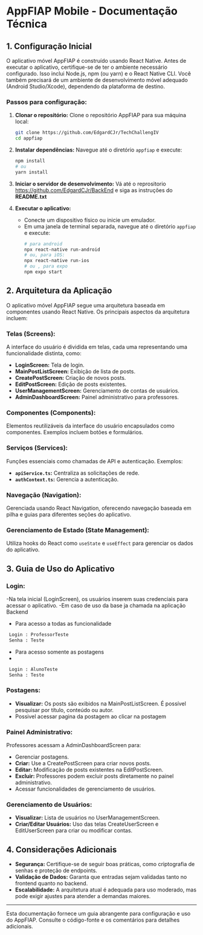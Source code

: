 # AppFIAP Mobile - Documentação Técnica

## 1. Configuração Inicial

O aplicativo móvel AppFIAP é construído usando React Native. Antes de executar o aplicativo, certifique-se de ter o ambiente necessário configurado. Isso inclui Node.js, npm (ou yarn) e o React Native CLI. Você também precisará de um ambiente de desenvolvimento móvel adequado (Android Studio/Xcode), dependendo da plataforma de destino.

### Passos para configuração:

1. **Clonar o repositório:**
   Clone o repositório AppFIAP para sua máquina local:
   ```bash
   git clone https://github.com/EdgardCJr/TechChallengIV
   cd appfiap
   ```

2. **Instalar dependências:**
   Navegue até o diretório `appfiap` e execute:
   ```bash
   npm install
   # ou
   yarn install
   ```

3. **Iniciar o servidor de desenvolvimento:**
   Vá até o reprositorio https://github.com/EdgardCJr/BackEnd e siga as instruções do **README.txt**

4. **Executar o aplicativo:**
   - Conecte um dispositivo físico ou inicie um emulador.
   - Em uma janela de terminal separada, navegue até o diretório `appfiap` e execute:
     ```bash
     # para android
     npx react-native run-android
     # ou, para iOS:
     npx react-native run-ios
     # ou , para expo
     npm expo start
     ```

## 2. Arquitetura da Aplicação

O aplicativo móvel AppFIAP segue uma arquitetura baseada em componentes usando React Native. Os principais aspectos da arquitetura incluem:

### **Telas (Screens):**
A interface do usuário é dividida em telas, cada uma representando uma funcionalidade distinta, como:
- **LoginScreen:** Tela de login.
- **MainPostListScreen:** Exibição de lista de posts.
- **CreatePostScreen:** Criação de novos posts.
- **EditPostScreen:** Edição de posts existentes.
- **UserManagementScreen:** Gerenciamento de contas de usuários.
- **AdminDashboardScreen:** Painel administrativo para professores.

### **Componentes (Components):**
Elementos reutilizáveis da interface do usuário encapsulados como componentes. Exemplos incluem botões e formulários.

### **Serviços (Services):**
Funções essenciais como chamadas de API e autenticação. Exemplos:
- **`apiService.ts`:** Centraliza as solicitações de rede.
- **`authContext.ts`:** Gerencia a autenticação.

### **Navegação (Navigation):**
Gerenciada usando React Navigation, oferecendo navegação baseada em pilha e guias para diferentes seções do aplicativo.

### **Gerenciamento de Estado (State Management):**
Utiliza hooks do React como `useState` e `useEffect` para gerenciar os dados do aplicativo.

## 3. Guia de Uso do Aplicativo

### **Login:**
-Na tela inicial (LoginScreen), os usuários inserem suas credenciais para acessar o aplicativo.
-Em caso de uso da base ja chamada na aplicação Backend

- Para acesso a todas as funcionalidade

```bash
 Login : ProfessorTeste
 Senha : Teste
 ```
- Para acesso somente as postagens
- 
```bash
 Login : AlunoTeste
 Senha : Teste
 ``` 
### **Postagens:**
- **Visualizar:** Os posts são exibidos na MainPostListScreen. É possível pesquisar por título, conteúdo ou autor.
- Possivel acessar pagina da postagem ao clicar na postagem 
### **Painel Administrativo:**
Professores acessam a AdminDashboardScreen para:
- Gerenciar postagens.
- **Criar:** Use a CreatePostScreen para criar novos posts.
- **Editar:** Modificação de posts existentes na EditPostScreen.
- **Excluir:** Professores podem excluir posts diretamente no painel administrativo.
- Acessar funcionalidades de gerenciamento de usuários.

### **Gerenciamento de Usuários:**
- **Visualizar:** Lista de usuários no UserManagementScreen.
- **Criar/Editar Usuários:** Uso das telas CreateUserScreen e EditUserScreen para criar ou modificar contas.

## 4. Considerações Adicionais

- **Segurança:** Certifique-se de seguir boas práticas, como criptografia de senhas e proteção de endpoints.
- **Validação de Dados:** Garanta que entradas sejam validadas tanto no frontend quanto no backend.
- **Escalabilidade:** A arquitetura atual é adequada para uso moderado, mas pode exigir ajustes para atender a demandas maiores.

---
Esta documentação fornece um guia abrangente para configuração e uso do AppFIAP. Consulte o código-fonte e os comentários para detalhes adicionais.

